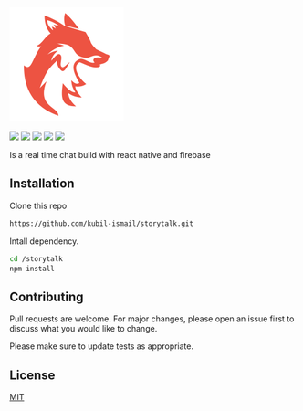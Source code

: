 
![](https://github.com/kubil-ismail/storytalk/blob/master/android/app/src/main/res/drawable/logo.png)


![](https://img.shields.io/github/stars/kubil-ismail/storytalk)
![](https://img.shields.io/github/forks/kubil-ismail/storytalk)
![](https://img.shields.io/github/tag/kubil-ismail/storytalk)
![](https://img.shields.io/github/release/kubil-ismail/storytalk)
![](https://img.shields.io/github/issues/kubil-ismail/storytalk)

Is a real time chat build with react native and firebase

## Installation

Clone this repo

```bash
https://github.com/kubil-ismail/storytalk.git
```
Intall dependency.

```bash
cd /storytalk
npm install
```

## Contributing
Pull requests are welcome. For major changes, please open an issue first to discuss what you would like to change.

Please make sure to update tests as appropriate.

## License
[MIT](https://choosealicense.com/licenses/mit/)
